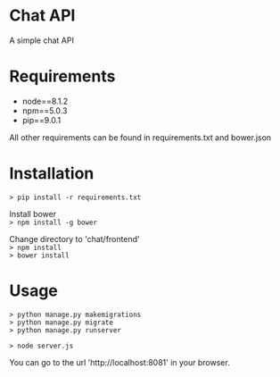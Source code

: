 # Chat API
A simple chat API

# Requirements  
* node==8.1.2
* npm==5.0.3
* pip==9.0.1

All other requirements can be found in requirements.txt and bower.json

# Installation
`> pip install -r requirements.txt`  

Install bower    
`> npm install -g bower` 

Change directory to 'chat/frontend'  
`> npm install`  
`> bower install`

# Usage
`> python manage.py makemigrations`  
`> python manage.py migrate`  
`> python manage.py runserver`

`> node server.js`

You can go to the url 'http://localhost:8081' in your browser.
